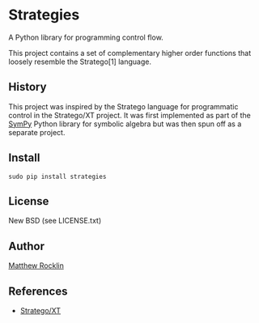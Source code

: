 Strategies
==========

A Python library for programming control flow.

This project contains a set of complementary higher order functions that
loosely resemble the Stratego[1] language.

History
-------

This project was inspired by the Stratego language for programmatic control in
the Stratego/XT project.  It was first implemented as part of the
[SymPy](http://sympy.org) Python library for symbolic algebra but was then spun
off as a separate project. 

Install
-------

    sudo pip install strategies

License
-------

New BSD (see LICENSE.txt)

Author
------

[Matthew Rocklin](http://matthewrocklin.com)

References
----------

*   [Stratego/XT](http://strategoxt.org/)
